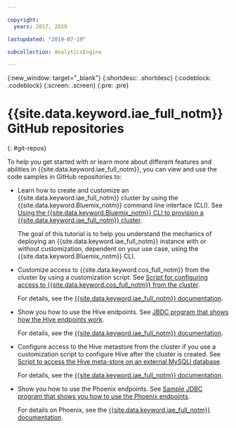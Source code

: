 ```yaml
---

copyright:
  years: 2017, 2019

lastupdated: "2019-07-19"

subcollection: AnalyticsEngine

---
```


<!-- Attribute definitions -->
{:new_window: target="_blank"}
{:shortdesc: .shortdesc}
{:codeblock: .codeblock}
{:screen: .screen}
{:pre: .pre}

# {{site.data.keyword.iae_full_notm}} GitHub repositories
{: #git-repos}

To help you get started with or learn more about different features and abilities in {{site.data.keyword.iae_full_notm}}, you can view  and use the code samples in GitHub repositories to:

- Learn how to create and customize an {{site.data.keyword.iae_full_notm}} cluster by using the {{site.data.keyword.Bluemix_notm}} command line interface (CLI). See [Using the {{site.data.keyword.Bluemix_notm}} CLI to provision a {{site.data.keyword.iae_full_notm}} cluster](https://github.com/IBM-Cloud/IBM-Analytics-Engine).

  The goal of this tutorial is to help you understand the mechanics of deploying an {{site.data.keyword.iae_full_notm}} instance with or without customization, dependent on your use case, using the {{site.data.keyword.Bluemix_notm}} CLI.

- Customize access to {{site.data.keyword.cos_full_notm}} from the cluster by using a customization script. See  [Script for configuring access to {{site.data.keyword.cos_full_notm}} from the cluster](https://github.com/IBM-Cloud/IBM-Analytics-Engine/blob/master/customization-examples/associate-cos.sh).

  For details, see the [{{site.data.keyword.iae_full_notm}} documentation](/docs/AnalyticsEngine?topic=AnalyticsEngine-cust-cluster-script).

- Show you how to use the Hive endpoints. See [JBDC program that shows how the Hive endpoints work](https://github.com/IBM-Cloud/IBM-Analytics-Engine/tree/master/jdbcsamples/TestHive).

  For details, see the [{{site.data.keyword.iae_full_notm}} documentation](/docs/AnalyticsEngine?topic=AnalyticsEngine-working-with-hive).

- Configure access to the Hive metastore from the cluster if you use a customization script to configure Hive after the cluster is created. See [Script to access the Hive meta-store on an
external MySQLl database](https://raw.githubusercontent.com/IBM-Cloud/IBM-Analytics-Engine/master/customization-examples/associate-external-metastore.sh).

  For details, see the [{{site.data.keyword.iae_full_notm}} documentation](/docs/AnalyticsEngine?topic=AnalyticsEngine-working-with-hive#externalizing-the-hive-metastore-to-ibm-compose-for-mysql).

- Show you how to use the Phoenix endpoints. See [Sample JDBC program that shows you how to use the Phoenix endpoints](https://github.com/IBM-Cloud/IBM-Analytics-Engine/tree/master/jdbcsamples/TestPhoenix).

   For details on Phoenix, see the [{{site.data.keyword.iae_full_notm}} documentation](/docs/AnalyticsEngine?topic=AnalyticsEngine-working-with-hbase).
